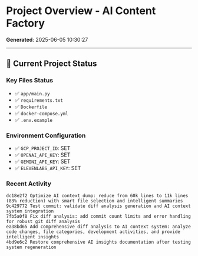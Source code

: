 # Project Overview - AI Content Factory

**Generated**: 2025-06-05 10:30:27

---

## 🎯 Current Project Status

### Key Files Status

- ✅ `app/main.py`
- ✅ `requirements.txt`
- ✅ `Dockerfile`
- ✅ `docker-compose.yml`
- ✅ `.env.example`


### Environment Configuration

- ✅ `GCP_PROJECT_ID`: SET
- ✅ `OPENAI_API_KEY`: SET
- ✅ `GEMINI_API_KEY`: SET
- ✅ `ELEVENLABS_API_KEY`: SET


### Recent Activity

```
dc18e2f2 Optimize AI context dump: reduce from 60k lines to 11k lines (83% reduction) with smart file selection and intelligent summaries
9c429772 Test commit: validate diff analysis generation and AI context system integration
7fb5a0f8 Fix diff analysis: add commit count limits and error handling for robust git diff analysis
ea38bd65 Add comprehensive diff analysis to AI context system: analyze code changes, file categories, development activities, and provide intelligent insights
4bd9e6c2 Restore comprehensive AI insights documentation after testing system regeneration
```
